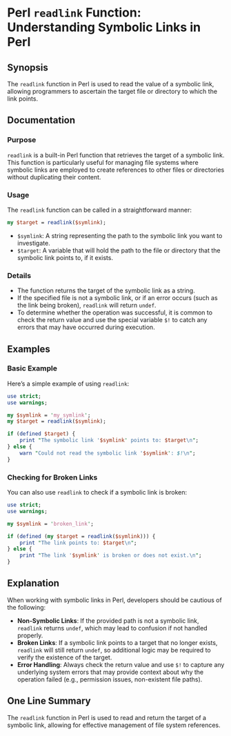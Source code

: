 <!--
Meta Description: # Perl `readlink` Function: Understanding Symbolic Links in Perl ## Synopsis The `readlink` function in Perl is used to read the value of a symbolic l...
Meta Keywords: symbolic, link, readlink, target, perl
-->

# Perl `readlink` Function: Understanding Symbolic Links in Perl

## Synopsis
The `readlink` function in Perl is used to read the value of a symbolic link, allowing programmers to ascertain the target file or directory to which the link points.

## Documentation
### Purpose
`readlink` is a built-in Perl function that retrieves the target of a symbolic link. This function is particularly useful for managing file systems where symbolic links are employed to create references to other files or directories without duplicating their content.

### Usage
The `readlink` function can be called in a straightforward manner:

```perl
my $target = readlink($symlink);
```

- `$symlink`: A string representing the path to the symbolic link you want to investigate.
- `$target`: A variable that will hold the path to the file or directory that the symbolic link points to, if it exists.

### Details
- The function returns the target of the symbolic link as a string.
- If the specified file is not a symbolic link, or if an error occurs (such as the link being broken), `readlink` will return `undef`.
- To determine whether the operation was successful, it is common to check the return value and use the special variable `$!` to catch any errors that may have occurred during execution.

## Examples
### Basic Example
Here’s a simple example of using `readlink`:

```perl
use strict;
use warnings;

my $symlink = 'my_symlink';
my $target = readlink($symlink);

if (defined $target) {
    print "The symbolic link '$symlink' points to: $target\n";
} else {
    warn "Could not read the symbolic link '$symlink': $!\n";
}
```

### Checking for Broken Links
You can also use `readlink` to check if a symbolic link is broken:

```perl
use strict;
use warnings;

my $symlink = 'broken_link';

if (defined (my $target = readlink($symlink))) {
    print "The link points to: $target\n";
} else {
    print "The link '$symlink' is broken or does not exist.\n";
}
```

## Explanation
When working with symbolic links in Perl, developers should be cautious of the following:

- **Non-Symbolic Links**: If the provided path is not a symbolic link, `readlink` returns `undef`, which may lead to confusion if not handled properly.
- **Broken Links**: If a symbolic link points to a target that no longer exists, `readlink` will still return `undef`, so additional logic may be required to verify the existence of the target.
- **Error Handling**: Always check the return value and use `$!` to capture any underlying system errors that may provide context about why the operation failed (e.g., permission issues, non-existent file paths).

## One Line Summary
The `readlink` function in Perl is used to read and return the target of a symbolic link, allowing for effective management of file system references.